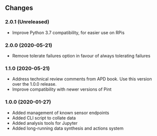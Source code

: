 ## Changes

### 2.0.1 (Unreleased)

* Improve Python 3.7 compatibility, for easier use on RPis

### 2.0.0 (2020-05-21)

* Remove tolerate failures option in favour of always tolerating failures

### 1.1.0 (2020-05-21)

* Address technical review comments from APD book. Use this version over
  the 1.0.0 release.
* Improve compatibility with newer versions of Pint

### 1.0.0 (2020-01-27)

* Added management of known sensor endpoints
* Added CLI script to collate data
* Added analysis tools for Jupyter
* Added long-running data synthesis and actions system
